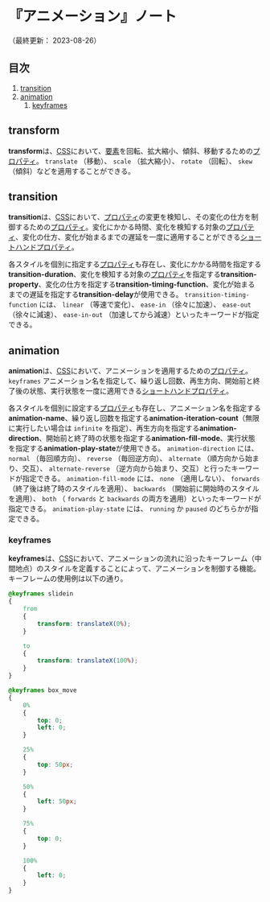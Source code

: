 # 『アニメーション』ノート

（最終更新： 2023-08-26）


## 目次

1. [transition](#transition)
1. [animation](#animation)
	1. [keyframes](#keyframes)


## transform

**transform**は、[CSS](./css.md#css)において、[要素](../../../html/_/chapters/html.md#要素)を回転、拡大縮小、傾斜、移動するための[プロパティ](./css.md#プロパティ)。 `translate` （移動）、 `scale` （拡大縮小）、 `rotate` （回転）、 `skew` （傾斜）などを適用することができる。


## transition

**transition**は、[CSS](./css.md#css)において、[プロパティ](./css.md#プロパティ)の変更を検知し、その変化の仕方を制御するための[プロパティ](./css.md#プロパティ)。変化にかかる時間、変化を検知する対象の[プロパティ](./css.md#プロパティ)、変化の仕方、変化が始まるまでの遅延を一度に適用することができる[ショートハンドプロパティ](./css.md#ショートハンドプロパティ)。

各スタイルを個別に指定する[プロパティ](./css.md#プロパティ)も存在し、変化にかかる時間を指定する**transition-duration**、変化を検知する対象の[プロパティ](./css.md#プロパティ)を指定する**transition-property**、変化の仕方を指定する**transition-timing-function**、変化が始まるまでの遅延を指定する**transition-delay**が使用できる。 `transition-timing-function` には、 `linear` （等速で変化）、 `ease-in` （徐々に加速）、 `ease-out` （徐々に減速）、 `ease-in-out` （加速してから減速）といったキーワードが指定できる。


## animation

**animation**は、[CSS](./css.md#css)において、アニメーションを適用するための[プロパティ](./css.md#プロパティ)。 `keyframes` アニメーション名を指定して、繰り返し回数、再生方向、開始前と終了後の状態、実行状態を一度に適用できる[ショートハンドプロパティ](./css.md#ショートハンドプロパティ)。

各スタイルを個別に設定する[プロパティ](./css.md#プロパティ)も存在し、アニメーション名を指定する**animation-name**、繰り返し回数を指定する**animation-iteration-count**（無限に実行したい場合は `infinite` を指定）、再生方向を指定する**animation-direction**、開始前と終了時の状態を指定する**animation-fill-mode**、実行状態を指定する**animation-play-state**が使用できる。 `animation-direction` には、 `normal` （毎回順方向）、 `reverse` （毎回逆方向）、 `alternate` （順方向から始まり、交互）、 `alternate-reverse` （逆方向から始まり、交互）と行ったキーワードが指定できる。 `animation-fill-mode` には、 `none` （適用しない）、 `forwards` （終了後は終了時のスタイルを適用）、 `backwards` （開始前に開始時のスタイルを適用）、 `both` （ `forwards` と `backwards` の両方を適用）といったキーワードが指定できる。 `animation-play-state` には、 `running` か `paused` のどちらかが指定できる。


### keyframes

**keyframes**は、[CSS](./css.md#css)において、アニメーションの流れに沿ったキーフレーム（中間地点）のスタイルを定義することによって、アニメーションを制御する機能。キーフレームの使用例は以下の通り。

```css
@keyframes slidein
{
    from
    {
        transform: translateX(0%);
    }

    to
    {
        transform: translateX(100%);
    }
}

@keyframes box_move
{
    0%
    {
        top: 0;
        left: 0;
    }

    25%
    {
        top: 50px;
    }

    50%
    {
        left: 50px;
    }

    75%
    {
        top: 0;
    }

    100%
    {
        left: 0;
    }
}
```
